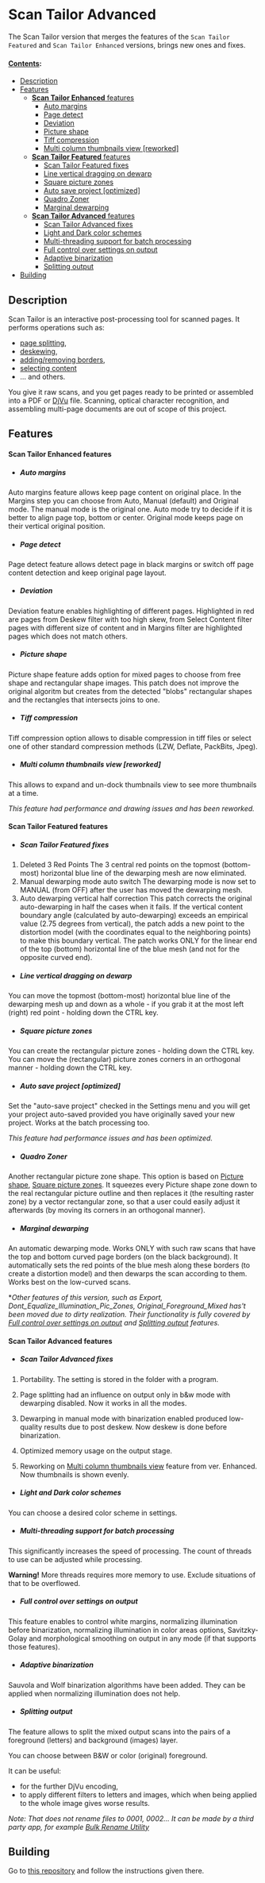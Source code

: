 Scan Tailor Advanced
========================

The Scan Tailor version that merges the features of the `Scan Tailor Featured` and `Scan Tailor Enhanced` versions,
brings new ones and fixes.


#### <u>Contents</u>:
* [Description](#description)
* [Features](#features)
    * [**Scan Tailor Enhanced** features](#scan-tailor-enhanced-features)
        * [Auto margins](#auto-margins)
        * [Page detect](#page-detect)
        * [Deviation](#deviation)
        * [Picture shape](#picture-shape)
        * [Tiff compression](#tiff-compression)
        * [Multi column thumbnails view \[reworked\]](#multi-column-thumbnails-view-reworked)
    * [**Scan Tailor Featured** features](#scan-tailor-featured-features)
        * [Scan Tailor Featured fixes](#scan-tailor-featured-fixes)
        * [Line vertical dragging on dewarp](#line-vertical-dragging-on-dewarp)
        * [Square picture zones](#square-picture-zones)
        * [Auto save project \[optimized\]](#auto-save-project-optimized)
        * [Quadro Zoner](#quadro-zoner)
        * [Marginal dewarping](#marginal-dewarping)
    * [**Scan Tailor Advanced** features](#scan-tailor-advanced-features)
        * [Scan Tailor Advanced fixes](#scan-tailor-advanced-fixes)
        * [Light and Dark color schemes](#light-and-dark-color-schemes)
        * [Multi-threading support for batch processing](#multi-threading-support-for-batch-processing)
        * [Full control over settings on output](#full-control-over-settings-on-output)
        * [Adaptive binarization](#adaptive-binarization)
        * [Splitting output](#splitting-output)
* [Building](#building)

Description
------------

Scan Tailor is an interactive post-processing tool for scanned pages. 
It performs operations such as:
  - [page splitting](https://github.com/scantailor/scantailor/wiki/Split-Pages), 
  - [deskewing](https://github.com/scantailor/scantailor/wiki/Deskew), 
  - [adding/removing borders](https://github.com/scantailor/scantailor/wiki/Page-Layout), 
  - [selecting content](https://github.com/scantailor/scantailor/wiki/Select-Content) 
  - ... and others. 
  
You give it raw scans, and you get pages ready to be printed or assembled into a PDF 
  or [DjVu](http://elpa.gnu.org/packages/djvu.html) file. Scanning, optical character recognition, 
  and assembling multi-page documents are out of scope of this project.

Features
----------

#### **Scan Tailor Enhanced** features

* ##### Auto margins
 Auto margins feature allows keep page content on original place. In the Margins step
 you can choose from Auto, Manual (default) and Original mode. The manual mode
 is the original one. Auto mode try to decide if it is better to align page top,
 bottom or center. Original mode keeps page on their vertical original position.

* ##### Page detect
 Page detect feature allows detect page in black margins or switch off page content
 detection and keep original page layout. 
 
* ##### Deviation
 Deviation feature enables highlighting of different pages. Highlighted in red are pages
 from Deskew filter with too high skew, from Select Content filter pages with different
 size of content and in Margins filter are highlighted pages which does not match others.
 
* ##### Picture shape
 Picture shape feature adds option for mixed pages to choose from free shape and rectangular
 shape images. This patch does not improve the original algoritm but creates from the
 detected "blobs" rectangular shapes and the rectangles that intersects joins to one.
 
* ##### Tiff compression
 Tiff compression option allows to disable compression in tiff files or select one of other
 standard compression methods (LZW, Deflate, PackBits, Jpeg).

* ##### Multi column thumbnails view \[reworked\]
 This allows to expand and un-dock thumbnails view to see more thumbnails at a time.

 *This feature had performance and drawing issues and has been reworked.*
 
#### **Scan Tailor Featured** features

* ##### Scan Tailor Featured fixes
1. Deleted 3 Red Points 
 The 3 central red points on the topmost (bottom-most) horizontal blue line of the dewarping
 mesh are now eliminated. 
2. Manual dewarping mode auto switch 
 The dewarping mode is now set to MANUAL (from OFF) after the user has moved the dewarping mesh.
3. Auto dewarping vertical half correction 
 This patch corrects the original auto-dewarping in half
 the cases when it fails. If the vertical content boundary angle (calculated by auto-dewarping)
 exceeds an empirical value (2.75 degrees from vertical), the patch adds a new point to
 the distortion model (with the coordinates equal to the neighboring points) to make
 this boundary vertical. The patch works ONLY for the linear end of the top (bottom)
 horizontal line of the blue mesh (and not for the opposite curved end).
 
* ##### Line vertical dragging on dewarp
 You can move the topmost (bottom-most) horizontal blue line of the dewarping mesh up and
 down as a whole - if you grab it at the most left (right) red point - holding down the CTRL key. 
 
* ##### Square picture zones
 You can create the rectangular picture zones - holding down the CTRL key. 
 You can move the (rectangular) picture zones corners in an orthogonal manner - holding down the CTRL key.
  
* ##### Auto save project \[optimized\]
 Set the "auto-save project" checked in the Settings menu and you will get 
 your project auto-saved provided you have originally saved your new project.
 Works at the batch processing too. 
 
 *This feature had performance issues and has been optimized.*
 
* ##### Quadro Zoner
 Another rectangular picture zone shape. This option is based on [Picture shape](#picture-shape),
 [Square picture zones](#square-picture-zones). It squeezes every Picture shape zone down to the real
 rectangular picture outline and then replaces it (the resulting raster zone) by a vector rectangular zone,
 so that a user could easily adjust it afterwards (by moving its corners in an orthogonal manner).
 
* ##### Marginal dewarping 
 An automatic dewarping mode. Works ONLY with such raw scans that have the top and 
 bottom curved page borders (on the black background). It automatically sets the red points 
 of the blue mesh along these borders (to create a distortion model) and then dewarps the scan 
 according to them. Works best on the low-curved scans. 
 
 
\**Other features of this version, such as Export, Dont_Equalize_Illumination_Pic_Zones, Original_Foreground_Mixed
   has't been moved due to dirty realization. Their functionality is fully covered by 
   [Full control over settings on output](#full-control-over-settings-on-output) and 
   [Splitting output](#splitting-output) features.*

#### **Scan Tailor Advanced** features

* ##### Scan Tailor Advanced fixes
1. Portability.
   The setting is stored in the folder with a program.

2. Page splitting had an influence on output only in b&w mode with dewarping disabled.
   Now it works in all the modes.

3. Dewarping in manual mode with binarization enabled produced low-quality results due to post deskew.
   Now deskew is done before binarization.

4. Optimized memory usage on the output stage.

5. Reworking on [Multi column thumbnails view](#multi-column-thumbnails-view-reworked)
   feature from ver. Enhanced. 
   Now thumbnails is shown evenly.

* ##### Light and Dark color schemes
 You can choose a desired color scheme in settings.

* ##### Multi-threading support for batch processing
 This significantly increases the speed of processing. The count of threads to use can be
 adjusted while processing.

 **Warning!** More threads requires more memory to use. Exclude situations of that to be overflowed.  

* ##### Full control over settings on output
 This feature enables to control white margins, normalizing illumination before binarization,
 normalizing illumination in color areas options, Savitzky-Golay and morphological smoothing on output
 in any mode (if that supports those features).  
 
* ##### Adaptive binarization
 Sauvola and Wolf binarization algorithms have been added. They can be applied when
 normalizing illumination does not help.
 
* ##### Splitting output
 The feature allows to split the mixed output scans into the pairs of a foreground (letters) 
 and background (images) layer.
 
 You can choose between B&W or color (original) foreground.
 
 It can be useful:
   -    for the further DjVu encoding,
   -    to apply different filters to letters and images, which when being applied to the whole
        image gives worse results.
   
 *Note: That does not rename files to 0001, 0002... It can be made by a third party app, for example 
 [Bulk Rename Utility](http://www.bulkrenameutility.co.uk/Main_Intro.php)*

Building
----------

Go to [this repository](https://github.com/4lex4/scantailor-libs-build) and follow the instructions given there.